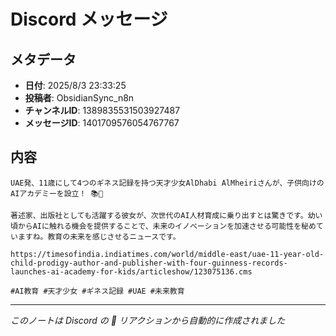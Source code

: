 # Discord メッセージ

## メタデータ
- **日付**: 2025/8/3 23:33:25
- **投稿者**: ObsidianSync_n8n
- **チャンネルID**: 1389835531503927487
- **メッセージID**: 1401709576054767767

## 内容

```
UAE発、11歳にして4つのギネス記録を持つ天才少女AlDhabi AlMheiriさんが、子供向けのAIアカデミーを設立！ 📚🤖

著述家、出版社としても活躍する彼女が、次世代のAI人材育成に乗り出すとは驚きです。幼い頃からAIに触れる機会を提供することで、未来のイノベーションを加速させる可能性を秘めていますね。教育の未来を感じさせるニュースです。

https://timesofindia.indiatimes.com/world/middle-east/uae-11-year-old-child-prodigy-author-and-publisher-with-four-guinness-records-launches-ai-academy-for-kids/articleshow/123075136.cms

#AI教育 #天才少女 #ギネス記録 #UAE #未来教育

```

---
*このノートは Discord の 📝 リアクションから自動的に作成されました*
